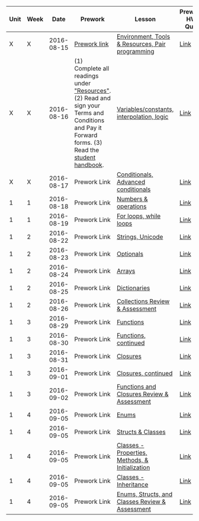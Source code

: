 | Unit|Week|Date|Prework|Lesson|Prework HW Quiz|Midday Check-in|Pair Programming Checkin|
|--- |---| ---|---|---|---|---|---|
| X|X|2016-08-15| [Prework link](https://github.com/C4Q/AC3.2/tree/master/lessons/prework) | [Environment, Tools & Resources, Pair programming](lessons/env-and-tools) | [Link](/link) | [Link](/link) | [Link](/link) |
| X|X|2016-08-16| (1) Complete all readings under ["Resources"](/lessons/variables-and-logic).  (2) Read and sign your Terms and Conditions and Pay it Forward forms. (3) Read the [student handbook](https://docs.google.com/document/d/18gpBDlm3ARrIYHF69AlOCXwVaimQX-D7gzicdoYkJ1M/edit?usp=sharing). |[Variables/constants, interpolation, logic](/lessons/variables-and-logic) | [Link](https://goo.gl/forms/XLwjFkPJ0iJ6TsGx2) | [Link](https://goo.gl/forms/XuhHIG8ofS4Fg8B83) | [Link](https://goo.gl/forms/8oXSPMncOc6FKFcJ2) |
| X|X|2016-08-17| Prework Link | [Conditionals, Advanced conditionals](/lessons/conditionals) | [Link](/link) | [Link](/link) | [Link](/link) |
| 1|1|2016-08-18| Prework Link |[Numbers & operations](/lessons/numbers)| [Link](/link) | [Link](/link) | [Link](/link) |
| 1|1|2016-08-19| Prework Link |[For loops, while loops](/lessons/loops)| [Link](/link) | [Link](/link) | [Link](/link) |
| 1|2|2016-08-22| Prework Link |[Strings, Unicode](/lessons/strings)| [Link](/link) | [Link](/link) | [Link](/link) |
| 1|2|2016-08-23| Prework Link |[Optionals](/lessons/optionals)| [Link](/link) | [Link](/link) | [Link](/link) |
| 1|2|2016-08-24| Prework Link |[Arrays](/lessons/arrays)| [Link](/link) | [Link](/link) | [Link](/link) |
| 1|2|2016-08-25| Prework Link |[Dictionaries](/lessons/dictionaries)| [Link](/link) | [Link](/link) | [Link](/link) |
| 1|2|2016-08-26| Prework Link |[Collections Review & Assessment](/lessons/review-and-assessment-collections)| [Link](/link) | [Link](/link) | [Link](/link) |
| 1|3|2016-08-29| Prework Link |[Functions](/lessons/functions-one)| [Link](/link) | [Link](/link) | [Link](/link) |
| 1|3|2016-08-30| Prework Link |[Functions, continued](/lessons/functions-two)| [Link](/link) | [Link](/link) | [Link](/link) |
| 1|3|2016-08-31| Prework Link |[Closures](/lessons/closures-one)| [Link](/link) | [Link](/link) | [Link](/link) |
| 1|3|2016-09-01| Prework Link |[Closures, continued](/lessons/closures-two)| [Link](/link) | [Link](/link) | [Link](/link) |
| 1|3|2016-09-02| Prework Link |[Functions and Closures Review & Assessment](/lessons/review-and-assessment-functions-and-closures) | [Link](/link) | [Link](/link) | [Link](/link) |
| 1|4|2016-09-05| Prework Link |[Enums](/lessons/enums) | [Link](/link) | [Link](/link) | [Link](/link) |
| 1|4|2016-09-05| Prework Link |[Structs & Classes](/lessons/structs-and-classes) | [Link](/link) | [Link](/link) | [Link](/link) |
| 1|4|2016-09-05| Prework Link |[Classes - Properties, Methods, & Initialization](/lessons/classes-one) | [Link](/link) | [Link](/link) | [Link](/link) |
| 1|4|2016-09-05| Prework Link |[Classes - Inheritance](/lessons/classes-two) | [Link](/link) | [Link](/link) | [Link](/link) |
| 1|4|2016-09-05| Prework Link |[Enums, Structs, and Classes Review & Assessment](/lessons/review-and-assessment-enums-structs-and-classes) | [Link](/link) | [Link](/link) | [Link](/link) |
